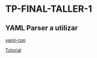 # TP-FINAL-TALLER-1

## YAML Parser a utilizar

[yaml-cpp](https://github.com/jbeder/yaml-cpp)

[Tutorial](https://github.com/jbeder/yaml-cpp/wiki/Tutorial)